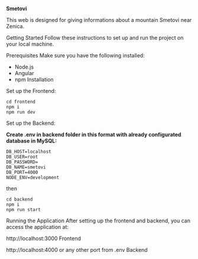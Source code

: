 **Smetovi**

This web is designed for giving informations about a mountain Smetovi near Zenica.

Getting Started
Follow these instructions to set up and run the project on your local machine.

Prerequisites
Make sure you have the following installed:

- Node.js
- Angular
- npm
Installation

Set up the Frontend:
```
cd frontend
npm i
npm run dev
```
Set up the Backend:

**Create .env in backend folder in this format with already configurated database in MySQL:**
```
DB_HOST=localhost
DB_USER=root
DB_PASSWORD=
DB_NAME=smetovi
DB_PORT=4000
NODE_ENV=development
```
then
```
cd backend
npm i
npm run start
```
Running the Application
After setting up the frontend and backend, you can access the application at:

http://localhost:3000 Frontend

http://localhost:4000 or any other port from .env Backend
